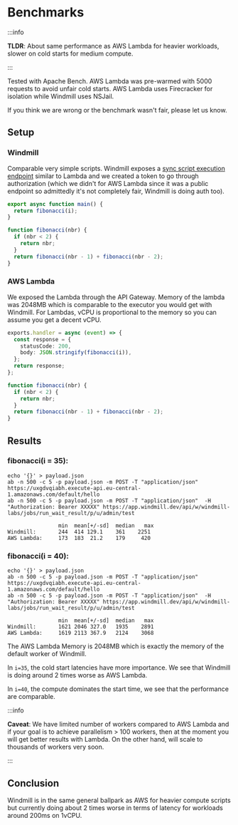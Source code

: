 # Benchmarks

:::info

**TLDR**: About same performance as AWS Lambda for heavier workloads, slower on
cold starts for medium compute.

:::

Tested with Apache Bench. AWS Lambda was pre-warmed with 5000 requests to avoid
unfair cold starts. AWS Lambda uses Firecracker for isolation while Windmill
uses NSJail.

If you think we are wrong or the benchmark wasn't fair, please let us know.

## Setup

### Windmill

Comparable very simple scripts. Windmill exposes a
[sync script execution endpoint](../../reference/index.mdx#synchronous-endpoint-for-scripts)
similar to Lambda and we created a token to go through authorization (which we
didn't for AWS Lambda since it was a public endpoint so admittedly it's not
completely fair, Windmill is doing auth too).

```typescript
export async function main() {
  return fibonacci(i);
}

function fibonacci(nbr) {
  if (nbr < 2) {
    return nbr;
  }
  return fibonacci(nbr - 1) + fibonacci(nbr - 2);
}
```

### AWS Lambda

We exposed the Lambda through the API Gateway. Memory of the lambda was 2048MB
which is comparable to the executor you would get with Windmill. For Lambdas,
vCPU is proportional to the memory so you can assume you get a decent vCPU.

```typescript
exports.handler = async (event) => {
  const response = {
    statusCode: 200,
    body: JSON.stringify(fibonacci(i)),
  };
  return response;
};

function fibonacci(nbr) {
  if (nbr < 2) {
    return nbr;
  }
  return fibonacci(nbr - 1) + fibonacci(nbr - 2);
}
```

## Results

### fibonacci(i = 35):

```
echo '{}' > payload.json
ab -n 500 -c 5 -p payload.json -m POST -T "application/json"  https://uxgdvqiabh.execute-api.eu-central-1.amazonaws.com/default/hello 
ab -n 500 -c 5 -p payload.json -m POST -T "application/json"  -H "Authorization: Bearer XXXXX" https://app.windmill.dev/api/w/windmill-labs/jobs/run_wait_result/p/u/admin/test

                min  mean[+/-sd]  median   max
Windmill:       244  414 129.1    361    2251
AWS Lambda:     173  183  21.2    179     420
```

### fibonacci(i = 40):

```
echo '{}' > payload.json
ab -n 500 -c 5 -p payload.json -m POST -T "application/json"  https://uxgdvqiabh.execute-api.eu-central-1.amazonaws.com/default/hello 
ab -n 500 -c 5 -p payload.json -m POST -T "application/json"  -H "Authorization: Bearer XXXXX" https://app.windmill.dev/api/w/windmill-labs/jobs/run_wait_result/p/u/admin/test

                min  mean[+/-sd]  median   max
Windmill:       1621 2046 327.0   1935    2891
AWS Lambda:     1619 2113 367.9   2124    3068
```

The AWS Lambda Memory is 2048MB which is exactly the memory of the default
worker of Windmill.

In `i=35`, the cold start latencies have more importance. We see that Windmill
is doing around 2 times worse as AWS Lambda.

In `i=40`, the compute dominates the start time, we see that the performance are
comparable.

:::info

**Caveat**: We have limited number of workers compared to AWS Lambda and if your
goal is to achieve parallelism > 100 workers, then at the moment you will get
better results with Lambda. On the other hand, will scale to thousands of
workers very soon.

:::

## Conclusion

Windmill is in the same general ballpark as AWS for heavier compute scripts but
currently doing about 2 times worse in terms of latency for workloads around
200ms on 1vCPU.
